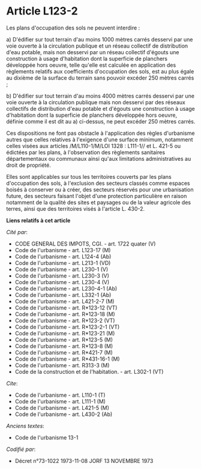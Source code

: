 # Article L123-2

Les plans d'occupation des sols ne peuvent interdire :

a) D'édifier sur tout terrain d'au moins 1000 mètres carrés desservi par une voie ouverte à la circulation publique et un
réseau collectif de distribution d'eau potable, mais non desservi par un réseau collectif d'égouts une construction à usage
d'habitation dont la superficie de planchers développée hors oeuvre, telle qu'elle est calculée en application des règlements
relatifs aux coefficients d'occupation des sols, est au plus égale au dixième de la surface du terrain sans pouvoir excéder
250 mètres carrés ;

b) D'édifier sur tout terrain d'au moins 4000 mètres carrés desservi par une voie ouverte à la circulation publique mais non
desservi par des réseaux collectifs de distribution d'eau potable et d'égouts une construction à usage d'habitation dont la
superficie de planchers développée hors oeuvre, définie comme il est dit au a) ci-dessus, ne peut excéder 250 mètres carrés.

Ces dispositions ne font pas obstacle à l'application des règles d'urbanisme autres que celles relatives à l'exigence d'une
surface minimum, notamment celles visées aux articles /M/L110-1/M/LOI 1328 : L111-1// et L. 421-5 ou édictées par les plans,
à l'observation des règlements sanitaires départementaux ou communaux ainsi qu'aux limitations administratives au droit de
propriété.

Elles sont applicables sur tous les territoires couverts par les plans d'occupation des sols, à l'exclusion des secteurs
classés comme espaces boisés à conserver ou à créer, des secteurs réservés pour une urbanisation future, des secteurs faisant
l'objet d'une protection particulière en raison notamment de la qualité des sites et paysages ou de la valeur agricole des
terres, ainsi que des territoires visés à l'article L. 430-2.

**Liens relatifs à cet article**

_Cité par_:

  - CODE GENERAL DES IMPOTS, CGI. - art. 1722 quater (V)
  - Code de l'urbanisme - art. L123-17 (M)
  - Code de l'urbanisme - art. L124-4 (Ab)
  - Code de l'urbanisme - art. L213-1 (VD)
  - Code de l'urbanisme - art. L230-1 (V)
  - Code de l'urbanisme - art. L230-3 (V)
  - Code de l'urbanisme - art. L230-4 (V)
  - Code de l'urbanisme - art. L230-4-1 (Ab)
  - Code de l'urbanisme - art. L332-1 (Ab)
  - Code de l'urbanisme - art. L421-2-7 (M)
  - Code de l'urbanisme - art. R*123-12 (VT)
  - Code de l'urbanisme - art. R*123-18 (M)
  - Code de l'urbanisme - art. R*123-2 (VT)
  - Code de l'urbanisme - art. R*123-2-1 (VT)
  - Code de l'urbanisme - art. R*123-21 (M)
  - Code de l'urbanisme - art. R*123-5 (M)
  - Code de l'urbanisme - art. R*123-8 (M)
  - Code de l'urbanisme - art. R*421-7 (M)
  - Code de l'urbanisme - art. R*431-16-1 (M)
  - Code de l'urbanisme - art. R313-3 (M)
  - Code de la construction et de l'habitation. - art. L302-1 (VT)

_Cite_:

  - Code de l'urbanisme - art. L110-1 (T)
  - Code de l'urbanisme - art. L111-1 (M)
  - Code de l'urbanisme - art. L421-5 (M)
  - Code de l'urbanisme - art. L430-2 (Ab)

_Anciens textes_:

  - Code de l'urbanisme 13-1

_Codifié par_:

  - Décret n°73-1022 1973-11-08 JORF 13 NOVEMBRE 1973
